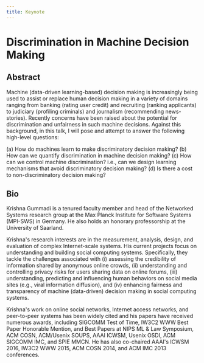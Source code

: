 ```yaml
---
title: Keynote
---
```


# Discrimination in Machine Decision Making

## Abstract

Machine (data-driven learning-based) decision making is increasingly being used to assist or replace human decision making in a variety of domains ranging from banking (rating user credit) and recruiting (ranking applicants) to judiciary (profiling criminals) and journalism (recommending news-stories). Recently concerns have been raised about the potential for discrimination and unfairness in such machine decisions. Against this background, in this talk, I will pose and attempt to answer the following high-level questions:

(a) How do machines learn to make discriminatory decision making?
(b) How can we quantify discrimination in machine decision making?
(c) How can we control machine discrimination? i.e., can we design learning mechanisms that avoid discriminatory decision making?
(d) Is there a cost to non-discriminatory decision making?

## Bio

Krishna Gummadi is a tenured faculty member and head of the Networked Systems research group at the Max Planck Institute for Software Systems (MPI-SWS) in Germany. He also holds an honorary professorship at the University of Saarland. 

Krishna's research interests are in the measurement, analysis, design, and evaluation of complex Internet-scale systems. His current projects focus on understanding and building social computing systems. Specifically, they tackle the challenges associated with (i) assessing the credibility of information shared by anonymous online crowds, (ii) understanding and controlling privacy risks for users sharing data on online forums, (iii) understanding, predicting and influencing human behaviors on social media sites (e.g., viral information diffusion), and (iv) enhancing fairness and transparency of machine (data-driven) decision making in social computing systems.

Krishna's work on online social networks, Internet access networks, and peer-to-peer systems has been widely cited and his papers have received numerous awards, including SIGCOMM Test of Time, IW3C2 WWW Best Paper Honorable Mention, and Best Papers at NIPS ML & Law Symposium, ACM COSN, ACM/Usenix SOUPS, AAAI ICWSM, Usenix OSDI, ACM SIGCOMM IMC, and SPIE MMCN. He has also co-chaired AAAI's ICWSM 2016, IW3C2 WWW 2015, ACM COSN 2014, and ACM IMC 2013 conferences.